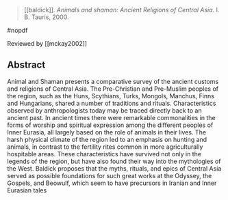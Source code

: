 > [[baldick]]. *Animals and shaman: Ancient Religions of Central Asia*. I. B. Tauris, 2000.

#nopdf 

Reviewed by [[mckay2002]]

## Abstract
Animal and Shaman presents a comparative survey of the ancient customs and religions of Central Asia. The Pre-Christian and Pre-Muslim peoples of the region, such as the Huns, Scythians, Turks, Mongols, Manchus, Finns and Hungarians, shared a number of traditions and rituals. Characteristics observed by anthropologists today may be traced directly back to an ancient past. In ancient times there were remarkable commonalities in the forms of worship and spiritual expression among the different peoples of Inner Eurasia, all largely based on the role of animals in their lives. The harsh physical climate of the region led to an emphasis on hunting and animals, in contrast to the fertility rites common in more agriculturally hospitable areas. These characteristics have survived not only in the legends of the region, but have also found their way into the mythologies of the West. Baldick proposes that the myths, rituals, and epics of Central Asia served as possible foundations for such great works at the Odyssey, the Gospels, and Beowulf, which seem to have precursors in Iranian and Inner Eurasian tales